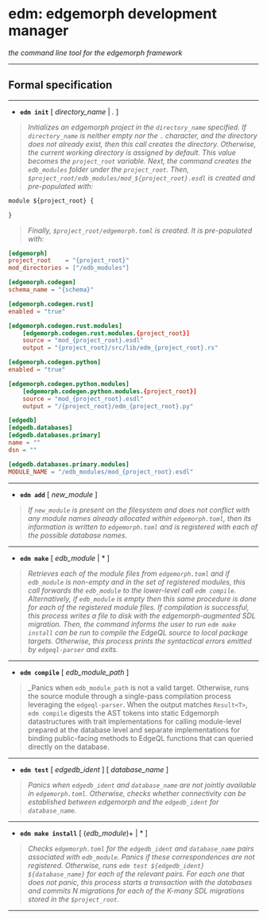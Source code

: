 # edm: edgemorph development manager
_the command line tool for the edgemorph framework_

***

## Formal specification

***

* **`edm init`** [ _directory_name_ | _._ ] 
> _Initializes an edgemorph project in the `directory_name` specified. If `directory_name` is neither empty nor the `.` character, and the directory does not already exist, then this call creates the directory. Otherwise, the current working directory is assigned by default. This value becomes the `project_root` variable. Next, the command creates the `edb_modules` folder under the `project_root`. Then, `$project_root/edb_modules/mod_${project_root}.esdl` is created and pre-populated with:_

```sql
module ${project_root} {

}
```

> _Finally, `$project_root/edgemorph.toml` is created. It is pre-populated with:_

```toml
[edgemorph]
project_root    = "{project_root}"
mod_directories = ["/edb_modules"]

[edgemorph.codegen]
schema_name = "{schema}"

[edgemorph.codegen.rust]
enabled = "true"

[edgemorph.codegen.rust.modules]
    [edgemorph.codegen.rust.modules.{project_root}]
    source = "mod_{project_root}.esdl"
    output = "{project_root}/src/lib/edm_{project_root}.rs"

[edgemorph.codegen.python]
enabled = "true"

[edgemorph.codegen.python.modules]
    [edgemorph.codegen.python.modules.{project_root}]
    source = "mod_{project_root}.esdl"
    output = "/{project_root}/edm_{project_root}.py"

[edgedb]
[edgedb.databases]
[edgedb.databases.primary]
name = ""
dsn = ""

[edgedb.databases.primary.modules]
MODULE_NAME = "/edb_modules/mod_{project_root}.esdl"
```

***

* **`edm add`** [ _new_module_ ]
> _If `new_module` is present on the filesystem and does not conflict with any module names already allocated within `edgemorph.toml`, then its information is written to `edgemorph.toml` and is registered with each of the possible database names._

*** 

* **`edm make`** [ _edb_module_ | * ]
> _Retrieves each of the module files from `edgemorph.toml` and if `edb_module` is non-empty and in the set of registered modules, this call forwards the `edb_module` to the lower-level call `edm compile`. Alternatively, if `edb_module` is empty then this same procedure is done for each of the registered module files. If compilation is successful, this process writes a file to disk with the edgemorph-augmented SDL migration. Then, the command informs the user to run `edm make install` can be run to compile the EdgeQL source to local package targets. Otherwise, this process prints the syntactical errors emitted by `edgeql-parser` and exits._

***

* **`edm compile`** [ _edb_module_path_ ]
> _Panics when `edb_module_path` is not a valid target. Otherwise, runs the source module through a single-pass compilation process leveraging the `edgeql-parser`. When the output matches `Result<T>`, `edm compile` digests the AST tokens into static Edgemorph datastructures with trait implementations for calling module-level prepared at the database level and separate implementations for binding public-facing methods to EdgeQL functions that can queried directly on the database.

*** 

* **`edm test`** [ _edgedb_ident_ ] [ _database_name_ ]
> _Panics when `edgedb_ident` and `database_name` are not jointly available in `edgemorph.toml`. Otherwise, checks whether connectivity can be established between edgemorph and the `edgedb_ident` for `database_name`._
***

* **`edm make install`** [ (_edb_module_)+ | * ]
> _Checks `edgemorph.toml` for the `edgedb_ident` and `database_name` pairs associated with `edb_module`. Panics if these correspondences are not registered. Otherwise, runs `edm test ${edgedb_ident} ${database_name}` for each of the relevant pairs. For each one that does not panic, this process starts a transaction with the databases and commits N migrations for each of the K-many SDL migrations stored in the `$project_root`._

***

